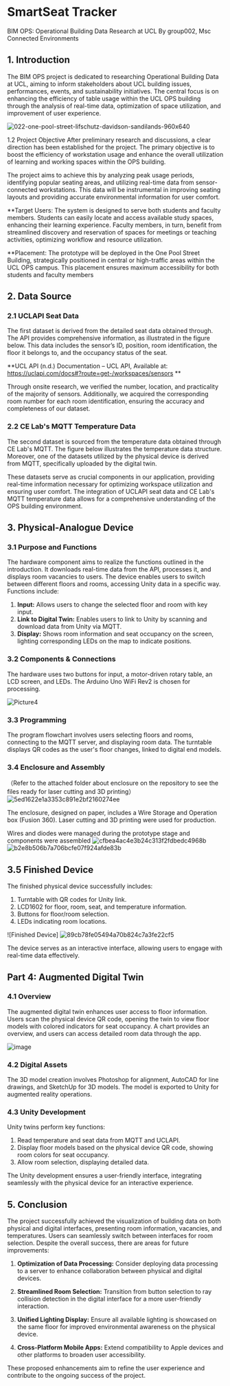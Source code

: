 # SmartSeat Tracker
BIM OPS: Operational Building Data Research at UCL
By group002, Msc Connected Environments

## 1. Introduction

The BIM OPS project is dedicated to researching Operational Building Data at UCL, aiming to inform stakeholders about UCL building issues, performances, events, and sustainability initiatives. The central focus is on enhancing the efficiency of table usage within the UCL OPS building through the analysis of real-time data, optimization of space utilization, and improvement of user experience.

![022-one-pool-street-lifschutz-davidson-sandilands-960x640](https://github.com/ChenRuan/Group2_SDV/assets/146268411/2db63ae2-bdd1-4c09-bfb4-0ddbca810246)

1.2 Project Objective
After preliminary research and discussions, a clear direction has been established for the project. The primary objective is to boost the efficiency of workstation usage and enhance the overall utilization of learning and working spaces within the OPS building.

The project aims to achieve this by analyzing peak usage periods, identifying popular seating areas, and utilizing real-time data from sensor-connected workstations. This data will be instrumental in improving seating layouts and providing accurate environmental information for user comfort.

**Target Users:
The system is designed to serve both students and faculty members. Students can easily locate and access available study spaces, enhancing their learning experience. Faculty members, in turn, benefit from streamlined discovery and reservation of spaces for meetings or teaching activities, optimizing workflow and resource utilization.

**Placement:
The prototype will be deployed in the One Pool Street Building, strategically positioned in central or high-traffic areas within the UCL OPS campus. This placement ensures maximum accessibility for both students and faculty members

## 2. Data Source

### 2.1 UCLAPI Seat Data

The first dataset is derived from the detailed seat data obtained through. The API provides comprehensive information, as illustrated in the figure below. This data includes the sensor’s ID, position, room identification, the floor it belongs to, and the occupancy status of the seat.

**UCL API (n.d.) Documentation – UCL API, Available at: https://uclapi.com/docs#?route=get-/workspaces/sensors **

Through onsite research, we verified the number, location, and practicality of the majority of sensors. Additionally, we acquired the corresponding room number for each room identification, ensuring the accuracy and completeness of our dataset.

### 2.2 CE Lab's MQTT Temperature Data

The second dataset is sourced from the temperature data obtained through CE Lab's MQTT. The figure below illustrates the temperature data structure. Moreover, one of the datasets utilized by the physical device is derived from MQTT, specifically uploaded by the digital twin.

These datasets serve as crucial components in our application, providing real-time information necessary for optimizing workspace utilization and ensuring user comfort. The integration of UCLAPI seat data and CE Lab's MQTT temperature data allows for a comprehensive understanding of the OPS building environment.

## 3. Physical-Analogue Device

### 3.1 Purpose and Functions

The hardware component aims to realize the functions outlined in the introduction. It downloads real-time data from the API, processes it, and displays room vacancies to users. The device enables users to switch between different floors and rooms, accessing Unity data in a specific way. Functions include:
1. **Input:** Allows users to change the selected floor and room with key input.
2. **Link to Digital Twin:** Enables users to link to Unity by scanning and download data from Unity via MQTT.
3. **Display:** Shows room information and seat occupancy on the screen, lighting corresponding LEDs on the map to indicate positions.

### 3.2 Components & Connections

The hardware uses two buttons for input, a motor-driven rotary table, an LCD screen, and LEDs. The Arduino Uno WiFi Rev2 is chosen for processing. 


![Picture4](https://github.com/ChenRuan/Group2_SDV/assets/146268411/514acc5f-bc9b-4c05-9314-17947b2c3c21)


### 3.3 Programming

The program flowchart involves users selecting floors and rooms, connecting to the MQTT server, and displaying room data. The turntable displays QR codes as the user's floor changes, linked to digital end models.


### 3.4 Enclosure and Assembly 
（Refer to the attached folder about enclosure on the repository to see the files ready for laser cutting and 3D printing）
![5ed1622e1a3353c891e2bf2160274ee](https://github.com/ChenRuan/Group2_SDV/assets/146268411/de54819f-b765-428b-a276-5775d7ab3498)

The enclosure, designed on paper, includes a Wire Storage and Operation box (Fusion 360). Laser cutting and 3D printing were used for production.

Wires and diodes were managed during the prototype stage and components were assembled 
![cfbea4ac4e3b24c313f2fdbedc4968b](https://github.com/ChenRuan/Group2_SDV/assets/146268411/63dfd71a-a3ca-412b-a7cb-4232b7e141d1)
![b2e8b506b7a706bcfe07f924afde83b](https://github.com/ChenRuan/Group2_SDV/assets/146268411/b30287bb-6cee-4b05-9a48-7050ad79ba2b)

## 3.5 Finished Device

The finished physical device successfully includes:
1. Turntable with QR codes for Unity link.
2. LCD1602 for floor, room, seat, and temperature information.
3. Buttons for floor/room selection.
4. LEDs indicating room locations.

![Finished Device] ![89cb78fe05494a70b824c7a3fe22cf5](https://github.com/ChenRuan/Group2_SDV/assets/146268411/89a88716-63a3-4d4a-9db3-26550629fe60)


The device serves as an interactive interface, allowing users to engage with real-time data effectively.

## Part 4: Augmented Digital Twin

### 4.1 Overview

The augmented digital twin enhances user access to floor information. Users scan the physical device QR code, opening the twin to view floor models with colored indicators for seat occupancy. A chart provides an overview, and users can access detailed room data through the app.

![image](https://github.com/ChenRuan/Group2_SDV/assets/146268411/72fcad43-f73d-4233-9a91-eddfce1b5bd3)

### 4.2 Digital Assets

The 3D model creation involves Photoshop for alignment, AutoCAD for line drawings, and SketchUp for 3D models. The model is exported to Unity for augmented reality operations.


### 4.3 Unity Development

Unity twins perform key functions:

1. Read temperature and seat data from MQTT and UCLAPI.
2. Display floor models based on the physical device QR code, showing room colors for seat occupancy.
3. Allow room selection, displaying detailed data.

The Unity development ensures a user-friendly interface, integrating seamlessly with the physical device for an interactive experience.

## 5. Conclusion

The project successfully achieved the visualization of building data on both physical and digital interfaces, presenting room information, vacancies, and temperatures. Users can seamlessly switch between interfaces for room selection. Despite the overall success, there are areas for future improvements:

1. **Optimization of Data Processing:** Consider deploying data processing to a server to enhance collaboration between physical and digital devices.

2. **Streamlined Room Selection:** Transition from button selection to ray collision detection in the digital interface for a more user-friendly interaction.

3. **Unified Lighting Display:** Ensure all available lighting is showcased on the same floor for improved environmental awareness on the physical device.

4. **Cross-Platform Mobile Apps:** Extend compatibility to Apple devices and other platforms to broaden user accessibility.

These proposed enhancements aim to refine the user experience and contribute to the ongoing success of the project.

